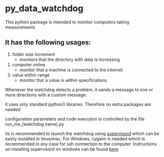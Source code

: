 # py_data_watchdog 
This python package is intended to monitor computers taking measurements

## It has the following usages:
1. folder size increment 
    - monitors that the directory with data is increasing
2. computer online 
    - monitor that a machine is connected to the internet 
3. value within range 
    - monitor that a value is within specifications 

Whenever the watchdog detects a problem, it sends a message to one or more directions with 
a custom message. 
  
it uses only standard python3 libraries. Therefore no extra packages are needed

configuration parameters and code execution is controlled 
by the file run_me_[watchdog name].py

its is recommended to launch the watchdog using [supervisord](http://supervisord.org/) 
which can be easily installed in linux/mac. For Windows, cygwin is needed 
which is recommended in any case for ssh connection to the computer. 
Instructions on installing supervisord on windows can be found 
[here](https://stackoverflow.com/questions/7629813/is-there-windows-analog-to-supervisord)


